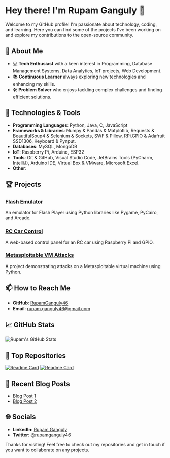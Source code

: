 # Hey there! I'm Rupam Ganguly 👋

Welcome to my GitHub profile! I'm passionate about technology, coding, and learning. Here you can find some of the projects I've been working on and explore my contributions to the open-source community.

## 🚀 About Me

- 💻 **Tech Enthusiast** with a keen interest in Programming, Database Management Systems, Data Analytics, IoT projects, Web Development.
- 📚 **Continuous Learner** always exploring new technologies and enhancing my skills.
- 🛠️ **Problem Solver** who enjoys tackling complex challenges and finding efficient solutions.

## 🔧 Technologies & Tools

- **Programming Languages**: Python, Java, C, JavaScript
- **Frameworks & Libraries**: Numpy & Pandas & Matplotlib, Requests & BeautifulSoup4 & Selenium & Sockets, SWF & Pillow, RPi.GPIO & Adafruit SSD1306, Keyboard & Pynput. 
- **Databases**: MySQL, MongoDB
- **IoT**: Raspberry Pi, Arduino, ESP32
- **Tools**: Git & GitHub, Visual Studio Code, JetBrains Tools (PyCharm, IntelliJ), Arduino IDE, Virtual Box & VMware, Microsoft Excel.
- **Other**: 

## 🏆 Projects

### [Flash Emulator](https://github.com/RupamGanguly46/flash-emulator)
An emulator for Flash Player using Python libraries like Pygame, PyCairo, and Arcade.

### [RC Car Control](https://github.com/RupamGanguly46/rc-car-control)
A web-based control panel for an RC car using Raspberry Pi and GPIO.

### [Metasploitable VM Attacks](https://github.com/RupamGanguly46/metasploitable-attacks)
A project demonstrating attacks on a Metasploitable virtual machine using Python.

## 📫 How to Reach Me

- **GitHub**: [RupamGanguly46](https://github.com/RupamGanguly46)
- **Email**: [rupam.ganguly46@gmail.com](mailto:rupam.ganguly46@gmail.com) 

## 📈 GitHub Stats

![Rupam's GitHub Stats](https://github-readme-stats.vercel.app/api?username=RupamGanguly46&show_icons=true&theme=radical)

## 🌟 Top Repositories

[![Readme Card](https://github-readme-stats.vercel.app/api/pin/?username=RupamGanguly46&repo=flash-emulator&theme=radical)](https://github.com/RupamGanguly46/flash-emulator)
[![Readme Card](https://github-readme-stats.vercel.app/api/pin/?username=RupamGanguly46&repo=rc-car-control&theme=radical)](https://github.com/RupamGanguly46/rc-car-control)

## 📝 Recent Blog Posts

<!-- BLOG-POST-LIST:START -->
- [Blog Post 1](https://your-blog-link.com/post-1)
- [Blog Post 2](https://your-blog-link.com/post-2)
<!-- BLOG-POST-LIST:END -->

## 🌐 Socials

- **LinkedIn**: [Rupam Ganguly](https://linkedin.com/in/rupamganguly)
- **Twitter**: [@rupamganguly46](https://twitter.com/rupamganguly46)

Thanks for visiting! Feel free to check out my repositories and get in touch if you want to collaborate on any projects.
